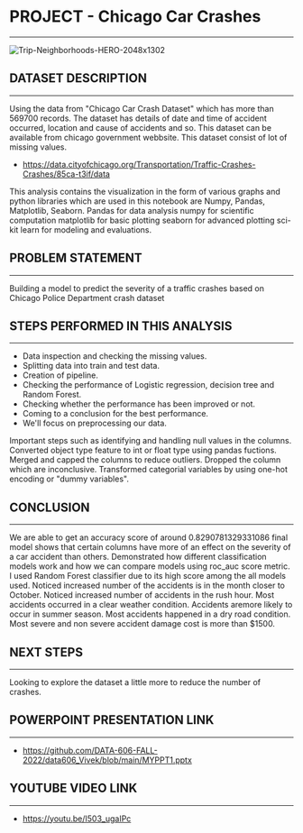 # PROJECT - Chicago Car Crashes
_____________________________________________________________________________________________________________

![Trip-Neighborhoods-HERO-2048x1302](https://user-images.githubusercontent.com/78184393/208225930-5e04d211-e896-4ede-b0a3-74dd803726ac.jpg)


## DATASET DESCRIPTION
______________________________________________________________________________________________________________
Using the data from "Chicago Car Crash Dataset" which has  more than 569700 records. The dataset has details of date and time of accident occurred, location and cause of accidents and so. This dataset can be available from chicago government webbsite. This dataset consist of lot of missing values.
- https://data.cityofchicago.org/Transportation/Traffic-Crashes-Crashes/85ca-t3if/data

This analysis contains the visualization in the form of various graphs and python libraries which are used in this notebook are Numpy, Pandas, Matplotlib, Seaborn. Pandas for data analysis numpy for scientific computation matplotlib for basic plotting seaborn for advanced plotting sci-kit learn for modeling and evaluations.

## PROBLEM STATEMENT
________________________________________________________________________________________________________________
Building a model to predict the severity of a traffic crashes based on Chicago Police Department crash dataset

## STEPS PERFORMED IN THIS ANALYSIS
_________________________________________________________________________________________________________________
- Data inspection and checking the missing values.
- Splitting data into train and test data.
- Creation of pipeline.
- Checking the performance of Logistic regression, decision tree and Random Forest.
- Checking whether the performance has been improved or not.
- Coming to a conclusion for the best performance.
- We'll focus on preprocessing our data.

Important steps such as identifying and handling null values in the columns. Converted object type feature to int or float type using pandas fuctions. Merged and capped the columns to reduce outliers. Dropped the column which are inconclusive. Transformed categorial variables by using one-hot encoding or "dummy variables".

## CONCLUSION
________________________________________________________________________________________________________________
We are able to get an accuracy score of around 0.8290781329331086 final model shows that certain columns have more of an effect on the severity of a car accident than others. Demonstrated how different classification models work and how we can compare models using roc_auc score metric. I used Random Forest classifier due to its high score among the all models used.
Noticed increased number of the accidents is in the month closer to  October. Noticed increased number of accidents in the rush hour. Most accidents occurred in a clear weather condition. Accidents aremore likely to occur in summer season. Most accidents happened in a dry road condition. Most severe and non severe accident damage cost is more than $1500.

## NEXT STEPS
_______________________________________________________________________________________________________________
Looking to explore the dataset a little more to reduce the number of crashes.

## POWERPOINT PRESENTATION LINK
________________________________________________________________________________________________________________
- https://github.com/DATA-606-FALL-2022/data606_Vivek/blob/main/MYPPT1.pptx


## YOUTUBE VIDEO LINK
_____________________________________________________________________________________________________________________________
- https://youtu.be/I503_ugaIPc
